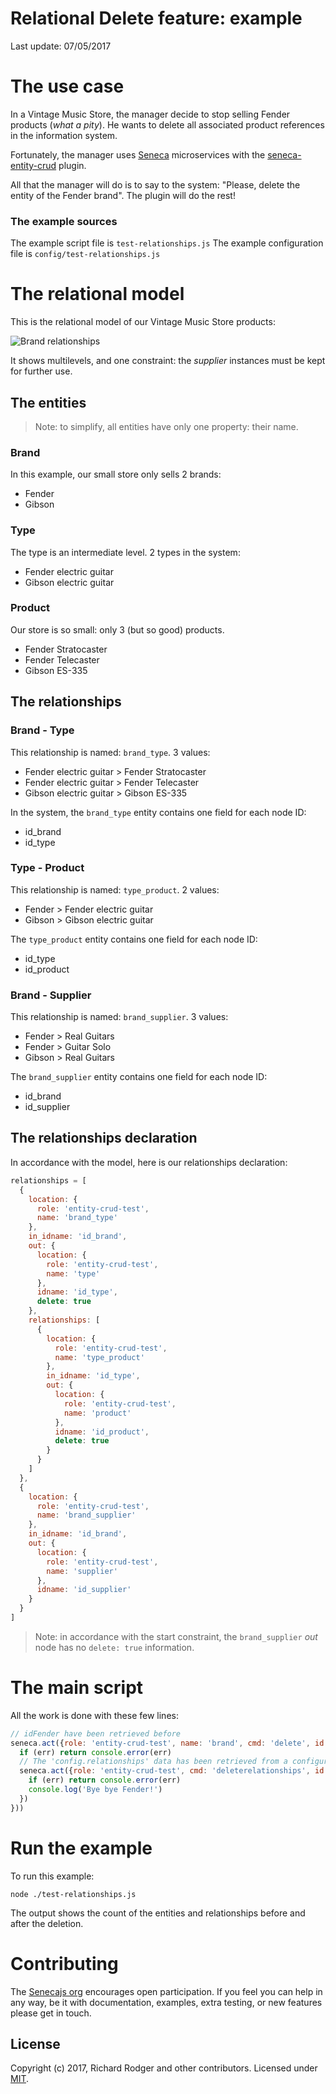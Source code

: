 # Relational Delete feature: example

Last update: 07/05/2017

# The use case

In a Vintage Music Store, the manager decide to stop selling Fender products (*what a pity*). He wants to delete all associated product references in the information system.

Fortunately, the manager uses [Seneca][] microservices with the [seneca-entity-crud][] plugin.

All that the manager will do is to say to the system: "Please, delete the entity of the Fender brand". The plugin will do the rest!

### The example sources

The example script file is `test-relationships.js`
The example configuration file is `config/test-relationships.js`

# The relational model

This is the relational model of our Vintage Music Store products:

![Brand relationships](http://i.imgur.com/OU6Vsyh.jpg)

It shows multilevels, and one constraint: the *supplier* instances must be kept for further use.

## The entities

> Note: to simplify, all entities have only one property: their name.

### Brand

In this example, our small store only sells 2 brands:

- Fender
- Gibson

### Type

The type is an intermediate level. 2 types in the system:

- Fender electric guitar
- Gibson electric guitar

### Product

Our store is so small: only 3 (but so good) products.

- Fender Stratocaster
- Fender Telecaster
- Gibson ES-335

## The relationships

### Brand - Type

This relationship is named: `brand_type`. 3 values:

- Fender electric guitar > Fender Stratocaster
- Fender electric guitar > Fender Telecaster
- Gibson electric guitar > Gibson ES-335

In the system, the `brand_type` entity contains one field for each node ID:

- id_brand
- id_type

### Type - Product

This relationship is named: `type_product`. 2 values:

- Fender > Fender electric guitar
- Gibson > Gibson electric guitar

The `type_product` entity contains one field for each node ID:

- id_type
- id_product

### Brand - Supplier

This relationship is named: `brand_supplier`. 3 values:

- Fender > Real Guitars
- Fender > Guitar Solo
- Gibson > Real Guitars

The `brand_supplier` entity contains one field for each node ID:

- id_brand
- id_supplier

## The relationships declaration

In accordance with the model, here is our relationships declaration:

```js
relationships = [
  {
    location: {
      role: 'entity-crud-test',
      name: 'brand_type'
    },
    in_idname: 'id_brand',
    out: {
      location: {
        role: 'entity-crud-test',
        name: 'type'
      },
      idname: 'id_type',
      delete: true
    },
    relationships: [
      {
        location: {
          role: 'entity-crud-test',
          name: 'type_product'
        },
        in_idname: 'id_type',
        out: {
          location: {
            role: 'entity-crud-test',
            name: 'product'
          },
          idname: 'id_product',
          delete: true
        }
      }
    ]
  },
  {
    location: {
      role: 'entity-crud-test',
      name: 'brand_supplier'
    },
    in_idname: 'id_brand',
    out: {
      location: {
        role: 'entity-crud-test',
        name: 'supplier'
      },
      idname: 'id_supplier'
    }
  }
]
```

> Note: in accordance with the start constraint, the `brand_supplier` *out* node has no `delete: true` information.

# The main script

All the work is done with these few lines:

```js
// idFender have been retrieved before
seneca.act({role: 'entity-crud-test', name: 'brand', cmd: 'delete', id: idFender}, function (err, result) {
  if (err) return console.error(err)
  // The 'config.relationships' data has been retrieved from a configuration file
  seneca.act({role: 'entity-crud-test', cmd: 'deleterelationships', id: idFender, relationships: config.relationships}, function (err, result) {
    if (err) return console.error(err)
    console.log('Bye bye Fender!')
  })
}))
```

# Run the example

To run this example:

	node ./test-relationships.js

The output shows the count of the entities and relationships before and after the deletion.

# Contributing
The [Senecajs org][] encourages open participation. If you feel you can help in any way, be it with documentation, examples, extra testing, or new features please get in touch.

## License
Copyright (c) 2017, Richard Rodger and other contributors.
Licensed under [MIT][].

[MIT]: ../LICENSE
[Senecajs org]: https://github.com/senecajs/
[Seneca]: https://github.com/senecajs/seneca
[seneca-entity-crud]: https://github.com/jack-y/seneca-entity-crud
[delete]: https://github.com/jack-y/seneca-entity-crud#delete
[truncate]: https://github.com/jack-y/seneca-entity-crud#truncate
[seneca mesh]: https://github.com/senecajs/seneca-mesh
[entities]: http://senecajs.org/docs/tutorials/understanding-data-entities.html
[triggers]: https://github.com/jack-y/seneca-triggers
[namespace]: http://senecajs.org/docs/tutorials/understanding-data-entities.html#zone-base-and-name-the-entity-namespace
[message]: http://senecajs.org/getting-started/#how-patterns-work
[readme]: https://github.com/jack-y/seneca-entity-crud/blob/master/relationships/README-EXAMPLE.md

